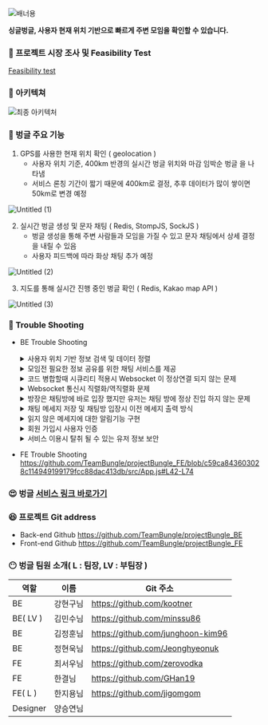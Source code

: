 
![배너용](https://user-images.githubusercontent.com/107230384/182052615-f4743530-6596-4b4f-9b5e-6100f021eebb.jpg)


**싱글벙글, 사용자 현재 위치 기반으로 빠르게 주변 모임을 확인할 수 있습니다.**

### 🤔 프로젝트 시장 조사 및 Feasibility Test

[Feasibility test](https://www.notion.so/Feasibility-test-b8f7d2dccd354a0db0577e245a12f4a4) 

### 🙂 아키텍쳐

![최종 아키텍처](https://user-images.githubusercontent.com/107230384/182052947-7c29f084-224a-492b-9a71-0c0f09c65a9e.jpg)



### 🤩 벙글 주요 기능

1. GPS를 사용한 현재 위치 확인 ( geolocation )
    - 사용자 위치 기준, 400km 반경의 실시간 벙글 위치와 마감 임박순 벙글 을 나타냄
    - 서비스 론칭 기간이 짧기 때문에 400km로 결정, 추후 데이터가 많이 쌓이면 50km로 변경 예정
    
![Untitled (1)](https://user-images.githubusercontent.com/107230384/182052513-562cce1e-09d0-4496-aceb-e17440cf3b22.png)
    

2. 실시간 벙글 생성 및 문자 채팅 ( Redis, StompJS, SockJS )
    - 벙글 생성을 통해 주변 사람들과 모임을 가질 수 있고 문자 채팅에서 상세 결정을 내릴 수 있음
    - 사용자 피드백에 따라 화상 채팅 추가 예정

![Untitled (2)](https://user-images.githubusercontent.com/107230384/182052538-9e3d28f1-0f7f-4604-a944-35c920fa2aca.png)


3. 지도를 통해 실시간 진행 중인 벙글 확인 ( Redis, Kakao map API )

![Untitled (3)](https://user-images.githubusercontent.com/107230384/182052556-d5fb2af0-7617-403a-9e39-a3becd215dd3.png)


### 🧐 Trouble Shooting

- BE Trouble Shooting
    <details>
        <summary>사용자 위치 기반 정보 검색 및 데이터 정렬</summary>
        <div style="">문제 인지<div>
            <div>- 로그인 하지 않는 사용자가 URL을 직접 입력해서 다른 페이지로 접근할 수 있는 상황이 발생</div>
        <div style="">선택지<div>
            <div>1. JPA Data 사용<br> 2. Native Query 사용</div> 
        <div style="">핵심 기술을 선택한 이유 및 근거<div>
            <div>[2번 선택]<br>- Kakao Geocoding을 통해 DB에 저장된 위도, 경도 정보를 조회시 Native Query를 사용하여 Query 조회 성능 향상</div> 
        <div markedown="1">
            https://github.com/TeamBungle/projectBungle_FE/blob/00460f7436e216b8d65729aae642864c7185c9ab/src/App.js#L42-L74
        </div>
    </details>
    <details>
        <summary>모임전 필요한 정보 공유를 위한 채팅 서비스를 제공</summary>
        <div style="">문제 인지<div>
            <div>로그인 하지 않는 사용자가 URL을 직접 입력해서 다른 페이지로 접근할 수 있는 상황이 발생</div>
        <div style="">선택지<div>
            <div>1. 실시간 채팅 라이브러리( ex> PeerJS )<br>2. Stomp, SockJS, Redis pub/sub</div> 
        <div style="">핵심 기술을 선택한 이유 및 근거<div>
            <div>[2번 선택]<br>- Websocket에 대한 전반적인 이해도가 부족한 상태에서, 라이브러리를 통해 구현<br>하려고 하다보니 개발이 잘 진행 되지 않음- 채팅 서버가 여러개로 나뉠경우, Spring 에서 제공하는 내장 broker로는 서로 다른 서버에 요청을 보낸 사용자끼리 채팅이 불가 하여 Reids pub/sub 방식을 사용</div> 
        <div markedown="1">
            https://github.com/TeamBungle/projectBungle_FE/blob/00460f7436e216b8d65729aae642864c7185c9ab/src/App.js#L42-L74
        </div>
    </details>
    
     <details>
        <summary>코드 병합할때 시큐리티 적용시 Websocket 이 정상연결 되지 않는 문제</summary>
        <div style=""> 1. 시큐리티 적용후 프론트에서 jwt token을 헤더에 담아서 보내서 채팅 연결 시도<div>
            <div> -> 401 에러 (이때부터 Reids pub/sub 적용함)
            <br>  -> websocket은 custom header를 적용 시킬 수 없는 부분 확인 (→ 관련 자료 https://velog.io/@tlatldms/Socket-인증-with-API-Gateway-Refresh-JWT)</div>
        <div style=""> 2. 시큐리티를 패스 시켜서 하려고 시도하였으나 실패<div>
        <div style=""> 3. stomp handler를 만들어서 websocket config에 intercepter 적용하였으나 실패 <div>
            <div> -> security 로직 문제 인것으로 판단
            <br>  -> token을 header에 넣어서 보냈으나, 받아지질 않으니 유효성 검사가 계속 실패하여 임시로 token을 만드는 로직을 구현해서 test를 진행
            <br>  -> 연결, 구독, 메세지 보내는 순서대로 테스트 - > 성공</div> 
        <div style="">정리) 시큐리티에서 토큰을 받아오지 못하는가<div>
            <div> 1. websocket 은 custom header가 안됨
            <br>  2. 따라서 security config에서 endpoint를 pass 시켜줘야만 한다.(permitAll)
            <br>  3. 그래서 pass를 시켜 줬지만 현재 사용하고 있는 security 로직에서는 와일드 카드가 적용이 안되서 security를 교체 함
            <br>   sockjs에서 요청을 서버쪽으로 보낼때, 현재 정해놓은 endpoint (”ws/chat”)뒤에다가 여러가지 url을 붙여서 요청을 보내오는데, 우리가 만든 security에서는 (”ws/chat/**)이런식으로 와일드카드가 적용이 안되어서 에러가 발생했었다. </div>
        <div markedown="1">
            https://github.com/TeamBungle/projectBungle_FE/blob/00460f7436e216b8d65729aae642864c7185c9ab/src/App.js#L42-L74
        </div>
    </details>
    
    <details>
       <summary>Websocket 통신시 직렬화/역직렬화 문제</summary>
       <div style=""> 1. 웹소켓은 객체를 Serialization 해서 보내야 한다 ?<div>
           <div> -> spring에서 http 통신을 할때는 자동으로 jacson2HttpMessageConverter 내부에서 objectmapper를 이용해 역 직렬화 하여,
           <br>객체 형태로 만들어 줬으나 Websocket은 따로 역직렬화 해야하는점 확인 </div>
       <div style=""> 2. connect/sub 시에 sessionId를 받아오지 못하는 현상<div>
       <div>세션 아이디를 if문 밖에서 초기화 시켜야 했는데, Stirng session Id = “”; 형식으로 설정하여 진행되지 않음<div>
       <div style=""> 3. redis 캐시 사용시 Localdatetime , date serialize 문제 <div>
           <div> 메세지를 reids에 저장하고 return 시킬때 메세지가 작성된 시간을 저장하려고 LocaldateTime 을 사용하였는데, serialize 오류 발생
           <br>  -> 확인해 보니 redis 캐시에서는 localdatetime과 date << 이 두개의 type을 지원하지 않아, string으로 serialize해서 보내야 했음
           <br>  -> db에 redis에 있는 데이터가 몇개이상 쌓일때마다 저장을 하려고하니 오류 
           <br>  -> date type을 string으로 변환하여 해결 </div> 
       <div style="">해결방법<div>
           <div> Object mapper = new ObjectMapper();
           <br>List<타입> list = mapper.convertValue(returnlist, new TypeReference<List<타입>>(){});</div>
       <div markedown="1">
           https://github.com/TeamBungle/projectBungle_FE/blob/00460f7436e216b8d65729aae642864c7185c9ab/src/App.js#L42-L74
       </div>
   </details>
    
   <details>
       <summary>방장은 채팅방에 바로 입장 했지만 유저는 채팅 방에 정상 진입 하지 않는 문제 </summary>
       <div style=""> 기존에 게시물 Id 랑 room Id 를 같은 값을 사용하지만 TopicChannel 에 Class에서 param을 String으로 받기 때문에 
           <br> 게시물 Id 는 Long 으로 사용하지만 roomId 는 String 으로 형변환 하여 사용했었음 <div>
       <div style=""> 채팅 방에 진입할때 게시물 내에서 게시물 Id를 사용하여 입장을 시도 하였으나 방입장이 정상적으로 진행되지 않음 <div>
       <div>> 확인 결과 Client에서 보내주는 값이 Long 값으로 와서 채팅방입장이 정상적으로 진행되지 않음 
           <br> -> room Id를 형변환 하지 않고 Long 형태로 사용 할 수 있는지 방법 확인 
           <br> -> 확인결과 TopicChannel을 구현된 그대로 사용하는 이상 불가능한 점 확인 
           <br> -> Client에서 값을 String으로 변환하여 보내줘서 문제 해결 <div>    
       <div markedown="1">
           https://github.com/TeamBungle/projectBungle_FE/blob/00460f7436e216b8d65729aae642864c7185c9ab/src/App.js#L42-L74
       </div>
   </details>    
    
    <details>
        <summary>채팅 메세지 저장 및 채팅방 입장시 이전 메세지 출력 방식</summary>
        <div style="">문제 인지<div>
            <div>- 로그인 하지 않는 사용자가 URL을 직접 입력해서 다른 페이지로 접근할 수 있는 상황이 발생</div>
        <div style="">선택지<div>
            <div>- 1. Mysql 사용<br>2. Redis Cache사용</div> 
        <div style="">핵심 기술을 선택한 이유 및 근거<div>
            <div>- 로그인 하지 않는 사용자가 URL을 직접 입력해서 다른 페이지로 접근할 수 있는 상황이 발생</div> 
        <div markedown="1">
            https://github.com/TeamBungle/projectBungle_FE/blob/00460f7436e216b8d65729aae642864c7185c9ab/src/App.js#L42-L74
        </div>
    </details>
    <details>
        <summary>읽지 않은 메세지에 대한 알림기능 구현</summary>
        <div style="">문제 인지<div>
            <div>- 로그인 하지 않는 사용자가 URL을 직접 입력해서 다른 페이지로 접근할 수 있는 상황이 발생</div>
        <div style="">선택지<div>
            <div>- 1. Websocket을 사용하여 실시간 알림<br>2. SSE를 사용하여 실시간 알림<br>3. http를 사용하여 알림</div> 
        <div style="">핵심 기술을 선택한 이유 및 근거<div>
            <div>- [3번 선택]<br>- 프로젝트 마무리 시간을 고려하여, 시간이 충분히 여유롭지 않아 제일 익숙한 방식<br>인 http를 이용하여 알림을 구현하기로 함-  front에서 5초마다 알림을 조회하는 요청을 보내고 그에대한 응답으로 사용자가 채팅방에서 나간 시간을 저장하여, 그시간 이후로 그방에서 보내진 메세지들을 return시켜줌.</div> 
        <div markedown="1">
            https://github.com/TeamBungle/projectBungle_FE/blob/00460f7436e216b8d65729aae642864c7185c9ab/src/App.js#L42-L74
        </div>
    </details>
    <details>
        <summary>회원 가입시 사용자 인증</summary>
        <div style="">문제 인지<div>
            <div>- 로그인 하지 않는 사용자가 URL을 직접 입력해서 다른 페이지로 접근할 수 있는 상황이 발생</div>
        <div style="">선택지<div>
            <div>- 1. Email 인증<br>2. OAuth 사용<br>3. only Id/Password</div> 
        <div style="">핵심 기술을 선택한 이유 및 근거<div>
            <div>- [1, 2번 선택]- 일반 회원 가입의 경우 가입에 사용한 email로 인증 토큰을 전달후 유<br>저가 해당 토큰을 다시 서버로 전달 하면 서비스를 사용할 수 있도록 권한 변경- Oauth를 통해 유저들에게 친숙한 3개의 대형회사에 접근 권한 인증을 위임하여 신규 서비스의 단점인 신뢰성을 보강생</div> 
        <div markedown="1">
            https://github.com/TeamBungle/projectBungle_FE/blob/00460f7436e216b8d65729aae642864c7185c9ab/src/App.js#L42-L74
        </div>
    </details>
    <details>
        <summary>서비스 이용시 탈취 될 수 있는 유저 정보 보안</summary>
        <div style="">문제 인지<div>
            <div>- 로그인 하지 않는 사용자가 URL을 직접 입력해서 다른 페이지로 접근할 수 있는 상황이 발생</div>
        <div style="">선택지<div>
            <div>- 1. Access Token 만 사용<br>2. Access , Refresh Token 함께 사용</div> 
        <div style="">핵심 기술을 선택한 이유 및 근거<div>
            <div>- [2 번 선택]- Client에서 Server로 요청시 사용자 인증을 위해 전달하는 Access Token<br>이 중간에 탈취 되면, 탈취 한사람이 원래의 유저의 권한을 획득하여 서비스를 악용할 우려가 있어 이를 방지 하기 위해 Access Token의 만료 시간 짧게 두어 탈취 되었을 경우 악용가능한 시간을 줄였으며, 만료된 토큰을 갱신 하여 새로 발급하기 위해 Refresh Token을 함께 사용</div> 
        <div markedown="1">
            https://github.com/TeamBungle/projectBungle_FE/blob/00460f7436e216b8d65729aae642864c7185c9ab/src/App.js#L42-L74
        </div>
    </details>

- FE Trouble Shooting
    https://github.com/TeamBungle/projectBungle_FE/blob/c59ca843603028c114949199179fcc88dac413db/src/App.js#L42-L74

### 😍 벙글 [서비스 링크 바로가기](https://bungle.life)

### 😆 프로젝트 Git address

- Back-end Github    https://github.com/TeamBungle/projectBungle_BE
- Front-end Github   https://github.com/TeamBungle/projectBungle_FE

### 😶 벙글 팀원 소개( L : 팀장, LV : 부팀장 )

| 역할 | 이름 | Git 주소 |
| --- | --- | --- |
| BE | 강현구님 | https://github.com/kootner |
| BE( LV ) | 김민수님 | https://github.com/minssu86 |
| BE | 김정훈님 | https://github.com/junghoon-kim96 |
| BE | 정현욱님 | https://github.com/Jeonghyeonuk |
| FE | 최서우님 | https://github.com/zerovodka |
| FE | 한결님 | https://github.com/GHan19 |
| FE( L ) | 한지용님 | https://github.com/jigomgom |
| Designer | 양승연님 |  |
